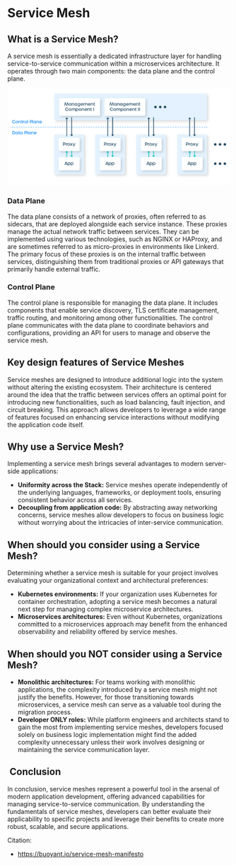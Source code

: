 # Service Mesh

## What is a Service Mesh?

A service mesh is essentially a dedicated infrastructure layer for handling service-to-service communication within a microservices architecture. It operates through two main components: the data plane and the control plane.

![service_mesh_architecture](../assets/service_mesh_architecture.png)

### Data Plane

The data plane consists of a network of proxies, often referred to as sidecars, that are deployed alongside each service instance. These proxies manage the actual network traffic between services. They can be implemented using various technologies, such as NGINX or HAProxy, and are sometimes referred to as micro-proxies in environments like Linkerd. The primary focus of these proxies is on the internal traffic between services, distinguishing them from traditional proxies or API gateways that primarily handle external traffic.

### Control Plane

The control plane is responsible for managing the data plane. It includes components that enable service discovery, TLS certificate management, traffic routing, and monitoring among other functionalities. The control plane communicates with the data plane to coordinate behaviors and configurations, providing an API for users to manage and observe the service mesh.

## Key design features of Service Meshes

Service meshes are designed to introduce additional logic into the system without altering the existing ecosystem. Their architecture is centered around the idea that the traffic between services offers an optimal point for introducing new functionalities, such as load balancing, fault injection, and circuit breaking. This approach allows developers to leverage a wide range of features focused on enhancing service interactions without modifying the application code itself.

## Why use a Service Mesh?

Implementing a service mesh brings several advantages to modern server-side applications:

- **Uniformity across the Stack:** Service meshes operate independently of the underlying languages, frameworks, or deployment tools, ensuring consistent behavior across all services.
- **Decoupling from application code:** By abstracting away networking concerns, service meshes allow developers to focus on business logic without worrying about the intricacies of inter-service communication.

## When should you consider using a Service Mesh?

Determining whether a service mesh is suitable for your project involves evaluating your organizational context and architectural preferences:

- **Kubernetes environments:** If your organization uses Kubernetes for container orchestration, adopting a service mesh becomes a natural next step for managing complex microservice architectures.
- **Microservices architectures:** Even without Kubernetes, organizations committed to a microservices approach may benefit from the enhanced observability and reliability offered by service meshes.

## When should you NOT consider using a Service Mesh?

- **Monolithic architectures:** For teams working with monolithic applications, the complexity introduced by a service mesh might not justify the benefits. However, for those transitioning towards microservices, a service mesh can serve as a valuable tool during the migration process.
- **Developer ONLY roles:** While platform engineers and architects stand to gain the most from implementing service meshes, developers focused solely on business logic implementation might find the added complexity unnecessary unless their work involves designing or maintaining the service communication layer.

##  Conclusion

In conclusion, service meshes represent a powerful tool in the arsenal of modern application development, offering advanced capabilities for managing service-to-service communication. By understanding the fundamentals of service meshes, developers can better evaluate their applicability to specific projects and leverage their benefits to create more robust, scalable, and secure applications.

Citation:

- <https://buoyant.io/service-mesh-manifesto>
